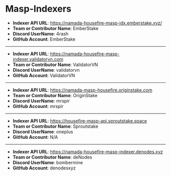 # Masp-Indexers

- **Indexer API URL**: https://namada-housefire-masp-idx.emberstake.xyz/
- **Team or Contributor Name**: EmberStake
- **Discord UserName**: 4rash
- **GitHub Account**: EmberStake

---
- **Indexer API URL**: https://namada-housefire-masp-indexer.validatorvn.com
- **Team or Contributor Name**: ValidatorVN
- **Discord UserName**: validatorvn
- **GitHub Account**: ValidatorVN

---
- **Indexer API URL**: https://namada-masp-housefire.originstake.com
- **Team or Contributor Name**: OriginStake
- **Discord UserName**: mrspir
- **GitHub Account**: mrspir

---
- **Indexer API URL**: https://housefire-masp-api.sproutstake.space
- **Team or Contributor Name**: Sproutstake
- **Discord UserName**: oneplus
- **GitHub Account**: N/A

---
- **Indexer API URL**: https://namada-housefire-masp-indexer.denodes.xyz
- **Team or Contributor Name**: deNodes
- **Discord UserName**: bombermine
- **GitHub Account**: denodesxyz

